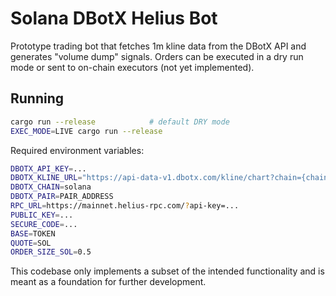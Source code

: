 # Solana DBotX Helius Bot

Prototype trading bot that fetches 1m kline data from the DBotX API and
generates "volume dump" signals. Orders can be executed in a dry run mode or
sent to on-chain executors (not yet implemented).

## Running

```bash
cargo run --release            # default DRY mode
EXEC_MODE=LIVE cargo run --release
```

Required environment variables:

```bash
DBOTX_API_KEY=...
DBOTX_KLINE_URL="https://api-data-v1.dbotx.com/kline/chart?chain={chain}&pair={pair}&interval={interval}&end={end}"
DBOTX_CHAIN=solana
DBOTX_PAIR=PAIR_ADDRESS
RPC_URL=https://mainnet.helius-rpc.com/?api-key=...
PUBLIC_KEY=...
SECURE_CODE=...
BASE=TOKEN
QUOTE=SOL
ORDER_SIZE_SOL=0.5
```

This codebase only implements a subset of the intended functionality and is
meant as a foundation for further development.

